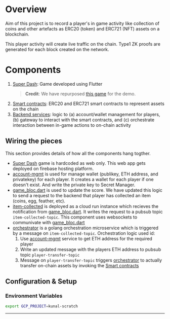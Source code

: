 
# Overview

Aim of this project is to record a player's in game activity like collection of coins and other artefacts as ERC20 (token) and ERC721 (NFT) assets on a blockchain.  

This player activity will create live traffic on the chain.  Type1 ZK proofs are generated for each block created on the network.

# Components

1. [Super Dash]: Game developed using Flutter
   > **Credit**: We have repurposed [this game](https://github.com/flutter/super_dash) for the demo.  
2. [Smart contracts]: ERC20 and ERC721 smart contracts to represent assets on the chain
3. [Backend services]: logic to (a) account/wallet management for players, (b) gateway to interact with the smart contracts, and (c) orchestrate interaction between in-game actions to on-chain activity

## Wiring the pieces

This section provides details of how all the components hang togther.

- [Super Dash] game is hardcoded as web only.  This web app gets deployed on firebase hosting platform.
- [account-mgmt] is used for manage wallet (publikey, ETH address, and privatekey) for each player.  It creates a wallet for each player if one doesn't exist.  And write the private key to Secret Manager.
- [game_bloc.dart] is used to update the score.  We have updated this logic to send a request to the backend that player has collected an item (coins, egg, feather, etc).
- [item-collected] is deployed as a cloud run instance which recieves the notification from [game_bloc.dart].  It writes the request to a pubsub topic `item-collected-topic`.  This component uses websockets to communivate with [game_bloc.dart]
- [orchestrator] is a golang orchestration microservice which is triggered by a message on `item-collected-topic`.  Orchestration logic used id:
   1. Use [account-mgmt] service to get ETH address for the required player
   2. Write an updated message with the players ETH address to pubsub topic `player-transfer-topic`
   3. Message on `player-transfer-topic` triggers [orchestrator] to actually transfer on-chain assets by invoking the [Smart contracts]

## Configuration & Setup

### Environment Variables

```bash
export GCP_PROJECT=kunal-scratch

```

------
[Super Dash]: ./super_dash
[Smart contracts]: ./on-chain
[Backend services]: ./backend-services
[game_bloc.dart]: ./super_dash/lib/game/bloc/game_bloc.dart
[item-collected]: ./backend-services/send-to-chain
[orchestrator]: ./on-chain/go
[account-mgmt]: ./backend-services/account-mgmt

